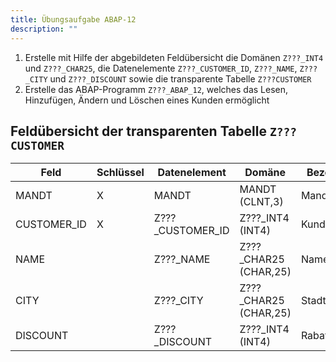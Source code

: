 ```yaml
---
title: Übungsaufgabe ABAP-12
description: ""
---
```


1. Erstelle mit Hilfe der abgebildeten Feldübersicht die Domänen `Z???_INT4` und `Z???_CHAR25`, die Datenelemente `Z???_CUSTOMER_ID`, `Z???_NAME`, `Z???_CITY` und `Z???_DISCOUNT` sowie die transparente Tabelle `Z???CUSTOMER`
2. Erstelle das ABAP-Programm `Z???_ABAP_12`, welches das Lesen, Hinzufügen, Ändern und Löschen eines Kunden ermöglicht

## Feldübersicht der transparenten Tabelle `Z???CUSTOMER`
| Feld        | Schlüssel | Datenelement     | Domäne                | Bezeichnung  |
| ----------- | --------- | ---------------- | --------------------- | ------------ |
| MANDT       | X         | MANDT            | MANDT (CLNT,3)        | Mandant      |
| CUSTOMER_ID | X         | Z???_CUSTOMER_ID | Z???_INT4 (INT4)      | Kundennummer |
| NAME        |           | Z???_NAME        | Z???_CHAR25 (CHAR,25) | Name         |
| CITY        |           | Z???_CITY        | Z???_CHAR25 (CHAR,25) | Stadt        |
| DISCOUNT    |           | Z???_DISCOUNT    | Z???_INT4 (INT4)      | Rabatt       |